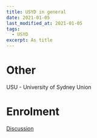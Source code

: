 ```yaml
---
title: USYD in general
date: 2021-01-05
last_modified_at: 2021-01-05
tags:
  - USYD
excerpt: As title
---
```


# Other

USU - University of Sydney Union

# Enrolment

[Discussion](https://canvas.sydney.edu.au/courses/2806/discussion_topics)